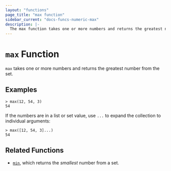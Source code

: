 ```yaml
---
layout: "functions"
page_title: "max function"
sidebar_current: "docs-funcs-numeric-max"
description: |-
  The max function takes one or more numbers and returns the greatest number.
---
```


# `max` Function

`max` takes one or more numbers and returns the greatest number from the set.

## Examples

```
> max(12, 54, 3)
54
```

If the numbers are in a list or set value, use `...` to expand the collection
to individual arguments:

```
> max([12, 54, 3]...)
54
```

## Related Functions

* [`min`](./min.html), which returns the _smallest_ number from a set.
